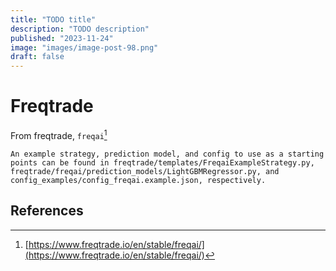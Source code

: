 ```yaml
---
title: "TODO title"
description: "TODO description"
published: "2023-11-24"
image: "images/image-post-98.png"
draft: false
---
```


# Freqtrade

From freqtrade, `freqai`[^1]

```quote
An example strategy, prediction model, and config to use as a starting points can be found in freqtrade/templates/FreqaiExampleStrategy.py, freqtrade/freqai/prediction_models/LightGBMRegressor.py, and config_examples/config_freqai.example.json, respectively. 
```


## References
[^1]: [https://www.freqtrade.io/en/stable/freqai/](https://www.freqtrade.io/en/stable/freqai/)
